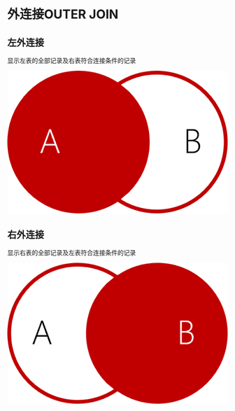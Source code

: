 # 外连接OUTER JOIN

## 左外连接

显示左表的全部记录及右表符合连接条件的记录

![左外连接](https://raw.githubusercontent.com/huxiaoning/img/master/%E5%B7%A6%E5%A4%96%E8%BF%9E%E6%8E%A5.png)

## 右外连接

显示右表的全部记录及左表符合连接条件的记录

![右外连接](https://raw.githubusercontent.com/huxiaoning/img/master/%E5%8F%B3%E5%A4%96%E8%BF%9E%E6%8E%A5.png)